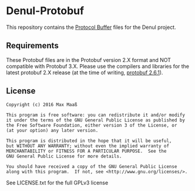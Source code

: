 Denul-Protobuf
==============

This repository contains the [Protocol Buffer](https://github.com/google/protobuf/) files for the Denul project.

## Requirements
These Protobuf files are in the Protobuf version 2.X format and NOT compatible with Protobuf 3.X. Please use the compilers and libraries for the latest protobuf 2.X release (at the time of writing, [protobuf 2.6.1](https://github.com/google/protobuf/releases/tag/v2.6.1)).

## License
    Copyright (c) 2016 Max Maaß
    
    This program is free software: you can redistribute it and/or modify
    it under the terms of the GNU General Public License as published by
    the Free Software Foundation, either version 3 of the License, or
    (at your option) any later version.
    
    This program is distributed in the hope that it will be useful,
    but WITHOUT ANY WARRANTY; without even the implied warranty of
    MERCHANTABILITY or FITNESS FOR A PARTICULAR PURPOSE.  See the
    GNU General Public License for more details.
    
    You should have received a copy of the GNU General Public License
    along with this program.  If not, see <http://www.gnu.org/licenses/>.

See LICENSE.txt for the full GPLv3 license
